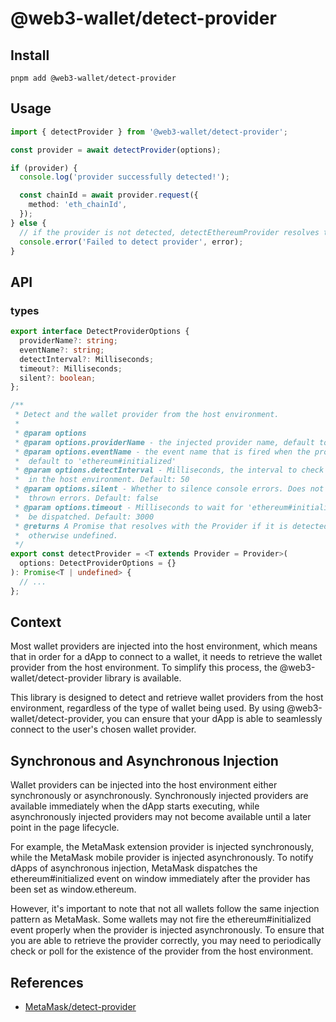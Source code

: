 # @web3-wallet/detect-provider

## Install

```base
pnpm add @web3-wallet/detect-provider
```

## Usage

```typescript
import { detectProvider } from '@web3-wallet/detect-provider';

const provider = await detectProvider(options);

if (provider) {
  console.log('provider successfully detected!');

  const chainId = await provider.request({
    method: 'eth_chainId',
  });
} else {
  // if the provider is not detected, detectEthereumProvider resolves to null
  console.error('Failed to detect provider', error);
}
```

## API

### types

```typescript
export interface DetectProviderOptions {
  providerName?: string;
  eventName?: string;
  detectInterval?: Milliseconds;
  timeout?: Milliseconds;
  silent?: boolean;
};

/**
 * Detect and the wallet provider from the host environment.
 *
 * @param options
 * @param options.providerName - the injected provider name, default to 'ethereum'
 * @param options.eventName - the event name that is fired when the provider is injected,
 *  default to 'ethereum#initialized'
 * @param options.detectInterval - Milliseconds, the interval to check for the provider
 *  in the host environment. Default: 50
 * @param options.silent - Whether to silence console errors. Does not affect
 *  thrown errors. Default: false
 * @param options.timeout - Milliseconds to wait for 'ethereum#initialized' to
 *  be dispatched. Default: 3000
 * @returns A Promise that resolves with the Provider if it is detected within the given timeout,
 *  otherwise undefined.
 */
export const detectProvider = <T extends Provider = Provider>(
  options: DetectProviderOptions = {}
): Promise<T | undefined> {
  // ...
};
```

## Context

Most wallet providers are injected into the host environment, which means that in order for a dApp to connect to a wallet, it needs to retrieve the wallet provider from the host environment. To simplify this process, the @web3-wallet/detect-provider library is available.

This library is designed to detect and retrieve wallet providers from the host environment, regardless of the type of wallet being used. By using @web3-wallet/detect-provider, you can ensure that your dApp is able to seamlessly connect to the user's chosen wallet provider.

## Synchronous and Asynchronous Injection

Wallet providers can be injected into the host environment either synchronously or asynchronously. Synchronously injected providers are available immediately when the dApp starts executing, while asynchronously injected providers may not become available until a later point in the page lifecycle.

For example, the MetaMask extension provider is injected synchronously, while the MetaMask mobile provider is injected asynchronously. To notify dApps of asynchronous injection, MetaMask dispatches the ethereum#initialized event on window immediately after the provider has been set as window.ethereum.

However, it's important to note that not all wallets follow the same injection pattern as MetaMask. Some wallets may not fire the ethereum#initialized event properly when the provider is injected asynchronously. To ensure that you are able to retrieve the provider correctly, you may need to periodically check or poll for the existence of the provider from the host environment.

## References

- [MetaMask/detect-provider](https://github.com/MetaMask/detect-provider#synchronous-and-asynchronous-injection=)
